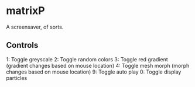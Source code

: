matrixP
===

A screensaver, of sorts.

Controls
---
1: Toggle greyscale
2: Toggle random colors
3: Toggle red gradient (gradient changes based on mouse location)
4: Toggle mesh morph (morph changes based on mouse location)
9: Toggle auto play
0: Toggle display particles